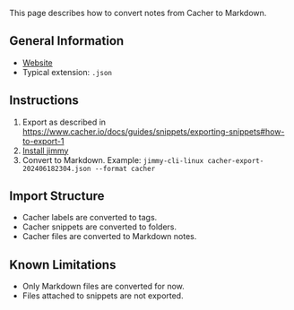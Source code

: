 This page describes how to convert notes from Cacher to Markdown.

## General Information

- [Website](https://www.cacher.io/)
- Typical extension: `.json`

## Instructions

1. Export as described in <https://www.cacher.io/docs/guides/snippets/exporting-snippets#how-to-export-1>
2. [Install jimmy](../index.md#installation)
3. Convert to Markdown. Example: `jimmy-cli-linux cacher-export-202406182304.json --format cacher`

## Import Structure

- Cacher labels are converted to tags.
- Cacher snippets are converted to folders.
- Cacher files are converted to Markdown notes.

## Known Limitations

- Only Markdown files are converted for now.
- Files attached to snippets are not exported.
